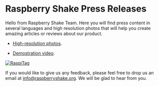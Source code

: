 # Raspberry Shake Press Releases

Hello from Raspberry Shake Team. Here you will find press content in several languages and high resolution photos that will help you create amazing articles or reviews about our product.

- [High-resolution photos](highres-pictures).

- [Demostration video](https://www.youtube.com/watch?v=XS1JZ7o63mQ).

[![RaspiTag](http://raspberryshake.org/images/ks-live-back-us.png)](http://raspberryshake.org)

If you would like to give us any feedback, please feel free to drop us an email at info@raspberryshake.org. We will be glad to hear from you.
